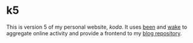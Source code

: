 # k5

This is version 5 of my personal website, *koda*. It uses [been](https://github.com/chromakode/been) and [wake](https://github.com/chromakode/wake) to aggregate online activity and provide a frontend to my [blog repository](https://github.com/chromakode/blog).
